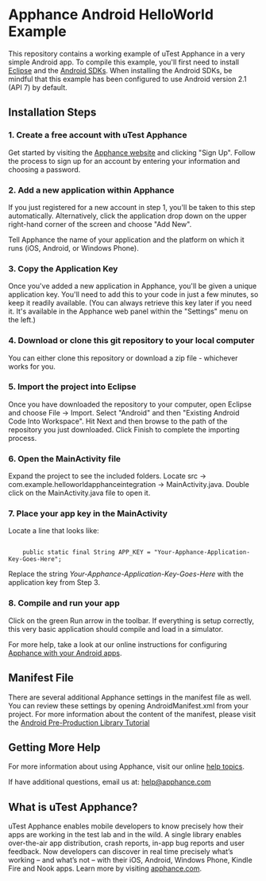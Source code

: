 # Apphance Android HelloWorld Example

This repository contains a working example of uTest Apphance in a very simple Android app. To compile this example, you'll first need to install [Eclipse](http://www.eclipse.org/) and the [Android SDKs](http://developer.android.com/sdk/index.html). When installing the Android SDKs, be mindful that this example has been configured to use Android version 2.1 (API 7) by default. 

## Installation Steps

### 1. Create a free account with uTest Apphance

Get started by visiting the [Apphance website](http://www.apphance.com) and clicking "Sign Up". Follow the process to sign up for an account by entering your information and choosing a password.

### 2. Add a new application within Apphance

If you just registered for a new account in step 1, you'll be taken to this step automatically. Alternatively, click the application drop down on the upper right-hand corner of the screen and choose "Add New".

Tell Apphance the name of your application and the platform on which it runs (iOS, Android, or Windows Phone).

### 3. Copy the Application Key

Once you've added a new application in Apphance, you'll be given a unique application key. You'll need to add this to your code in just a few minutes, so keep it readily available. (You can always retrieve this key later if you need it. It's available in the Apphance web panel within the "Settings" menu on the left.)

### 4. Download or clone this git repository to your local computer

You can either clone this repository or download a zip file - whichever works for you.

### 5. Import the project into Eclipse

Once you have downloaded the repository to your computer, open Eclipse and choose File -> Import. Select "Android" and then "Existing Android Code Into Workspace". Hit Next and then browse to the path of the repository you just downloaded. Click Finish to complete the importing process.

### 6. Open the MainActivity file

Expand the project to see the included folders. Locate src -> com.example.helloworldapphanceintegration -> MainActivity.java. Double click on the MainActivity.java file to open it.

### 7. Place your app key in the MainActivity

Locate a line that looks like:

<code>
	public static final String APP_KEY = "Your-Apphance-Application-Key-Goes-Here";
</code>

Replace the string *Your-Apphance-Application-Key-Goes-Here* with the application key from Step 3.

### 8. Compile and run your app

Click on the green Run arrow in the toolbar. If everything is setup correctly, this very basic application should compile and load in a simulator.

For more help, take a look at our online instructions for configuring [Apphance with your Android apps](http://help.apphance.com/library-installation/android/).

## Manifest File

There are several additional Apphance settings in the manifest file as well. You can review these settings by opening AndroidManifest.xml from your project. For more information about the content of the manifest, please visit the [Android Pre-Production Library Tutorial](http://help.apphance.com/library-installation/android/tutorial-pre-production)

## Getting More Help

For more information about using Apphance, visit our online [help topics](http://help.apphance.com).  

If have additional questions, email us at: [help@apphance.com](mailto:help@apphance.com)

## What is uTest Apphance?

uTest Apphance enables mobile developers to know precisely how their apps are working in the test lab and in the wild. A single library enables over-the-air app distribution, crash reports, in-app bug reports and user feedback. Now developers can discover in real time precisely what’s working – and what’s not – with their iOS, Android, Windows Phone, Kindle Fire and Nook apps. Learn more by visiting [apphance.com](http://www.apphance.com).